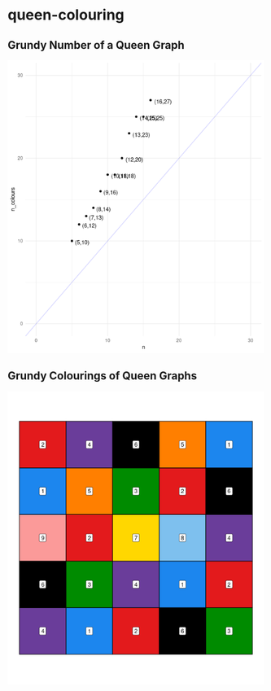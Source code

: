 # queen-colouring

## Grundy Number of a Queen Graph

![](figure/other_results_plot-1.png)

## Grundy Colourings of Queen Graphs

![](figure/grundy_colouring-1.png)

